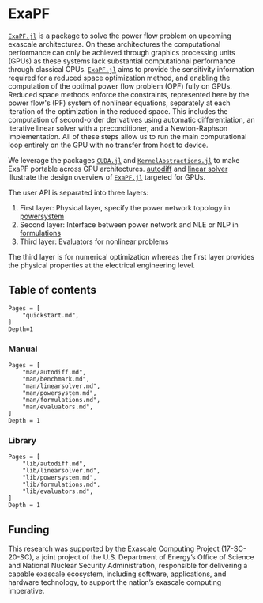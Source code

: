 # ExaPF

[`ExaPF.jl`](https://github.com/exanauts/ExaPF.jl) is a
package to solve the power flow problem on upcoming exascale architectures. 
On these architectures the computational performance can only be achieved through graphics processing units (GPUs) as these systems lack substantial computational performance through classical CPUs.
[`ExaPF.jl`](https://github.com/exanauts/ExaPF.jl) aims to
provide the sensitivity information required for a reduced space optimization
method, and enabling the computation of the optimal power flow problem (OPF)
fully on GPUs. Reduced space methods enforce the constraints, represented here by
the power flow's (PF) system of nonlinear equations, separately at each
iteration of the optimization in the reduced space. 
This includes the computation of second-order derivatives using automatic
differentiation, an iterative linear solver with a preconditioner, and a
Newton-Raphson implementation. All of these steps allow us to run the main
computational loop entirely on the GPU with no transfer from host to device.

We leverage the packages [`CUDA.jl`](https://github.com/JuliaGPU/CUDA.jl) and [`KernelAbstractions.jl`](https://github.com/JuliaGPU/KernelAbstractions.jl) to make ExaPF portable across GPU architectures.
[autodiff](man/autodiff.md) and [linear solver](man/linearsolver.md) illustrate
the design overview of [`ExaPF.jl`](https://github.com/exanauts/ExaPF.jl) targeted for GPUs.

The user API is separated into three layers:

1. First layer: Physical layer, specify the power network topology in [powersystem](man/powersystem.md)
2. Second layer: Interface between power network and NLE or NLP in [formulations](lib/formulations.md)
3. Third layer: Evaluators for nonlinear problems

The third layer is for numerical optimization whereas the first layer provides the physical properties at the electrical engineering level.

## Table of contents

```@contents
Pages = [
    "quickstart.md",
]
Depth=1
```

### Manual

```@contents
Pages = [
    "man/autodiff.md",
    "man/benchmark.md",
    "man/linearsolver.md",
    "man/powersystem.md",
    "man/formulations.md",
    "man/evaluators.md",
]
Depth = 1
```

### Library

```@contents
Pages = [
    "lib/autodiff.md",
    "lib/linearsolver.md",
    "lib/powersystem.md",
    "lib/formulations.md",
    "lib/evaluators.md",
]
Depth = 1
```

## Funding

This research was supported by the Exascale Computing Project (17-SC-20-SC), a joint project of the U.S. Department of Energy’s Office of Science and National Nuclear Security Administration, responsible for delivering a capable exascale ecosystem, including software, applications, and hardware technology, to support the nation’s exascale computing imperative.
